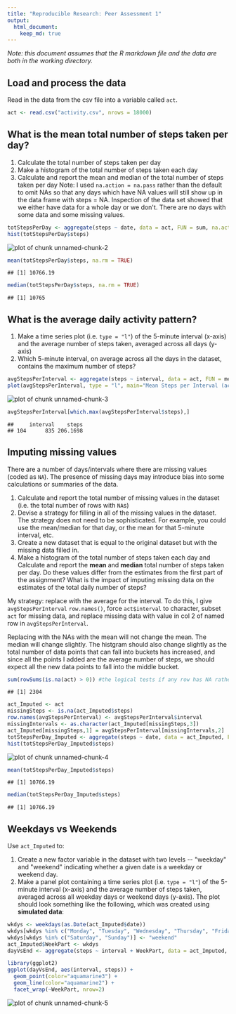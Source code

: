 ```yaml
---
title: "Reproducible Research: Peer Assessment 1"
output: 
  html_document:
    keep_md: true
---
```


*Note: this document assumes that the R markdown file and the data are both in the 
working directory.*

## Load and process the data
Read in the data from the csv file into a variable called `act`.

```r
act <- read.csv("activity.csv", nrows = 18000)
```

## What is the mean total number of steps taken per day?
1. Calculate the total number of steps taken per day
2. Make a histogram of the total number of steps taken each day
3. Calculate and report the mean and median of the total number of steps taken per day
Note: I used `na.action = na.pass` rather than the default to omit NAs so that any days
which have NA values will still show up in the data frame with steps = NA. Inspection 
of the data set showed that we either have data for a whole day or we don't. There are 
no days with some data and some missing values.

```r
totStepsPerDay <- aggregate(steps ~ date, data = act, FUN = sum, na.action = na.pass)
hist(totStepsPerDay$steps)
```

![plot of chunk unnamed-chunk-2](figure/unnamed-chunk-2-1.png) 

```r
mean(totStepsPerDay$steps, na.rm = TRUE)
```

```
## [1] 10766.19
```

```r
median(totStepsPerDay$steps, na.rm = TRUE)
```

```
## [1] 10765
```

## What is the average daily activity pattern?
1. Make a time series plot (i.e. `type = "l"`) of the 5-minute interval (x-axis) and the 
average number of steps taken, averaged across all days (y-axis)
2. Which 5-minute interval, on average across all the days in the dataset, contains 
the maximum number of steps?

```r
avgStepsPerInterval <- aggregate(steps ~ interval, data = act, FUN = mean)
plot(avgStepsPerInterval, type = "l", main="Mean Steps per Interval (across all days)")
```

![plot of chunk unnamed-chunk-3](figure/unnamed-chunk-3-1.png) 

```r
avgStepsPerInterval[which.max(avgStepsPerInterval$steps),]
```

```
##     interval    steps
## 104      835 206.1698
```

## Imputing missing values
There are a number of days/intervals where there are missing values 
(coded as `NA`). The presence of missing days may introduce
bias into some calculations or summaries of the data.

1. Calculate and report the total number of missing values in the dataset (i.e. the total number of rows with `NA`s)
2. Devise a strategy for filling in all of the missing values in the dataset. The strategy does not need to be sophisticated. For example, you could use the mean/median for that day, or the mean for that 5-minute interval, etc.
3. Create a new dataset that is equal to the original dataset but with the missing data filled in.
4. Make a histogram of the total number of steps taken each day and Calculate and report the **mean** and **median** total number of steps taken per day. Do these values differ from the estimates from the first part of the assignment? What is the impact of imputing missing data on the estimates of the total daily number of steps?

My strategy: replace with the average for the interval. To do this, I give `avgStepsPerInterval` 
`row.names()`, force `act$interval` to character, subset `act` for missing data, and replace 
missing data with value in col 2 of named row in `avgStepsPerInterval`.

Replacing with the NAs with the mean will not change the mean. The median will change slightly.
The histgram should also change slightly as the total number of data points that can fall
into buckets has increased, and since all the points I added are the average number of steps, 
we should expect all the new data points to fall into the middle bucket.

```r
sum(rowSums(is.na(act) > 0)) #the logical tests if any row has NA rather than count all NAs
```

```
## [1] 2304
```

```r
act_Imputed <- act
missingSteps <- is.na(act_Imputed$steps)
row.names(avgStepsPerInterval) <- avgStepsPerInterval$interval
missingIntervals <- as.character(act_Imputed[missingSteps,3])
act_Imputed[missingSteps,1] = avgStepsPerInterval[missingIntervals,2]
totStepsPerDay_Imputed <- aggregate(steps ~ date, data = act_Imputed, FUN = sum)
hist(totStepsPerDay_Imputed$steps)
```

![plot of chunk unnamed-chunk-4](figure/unnamed-chunk-4-1.png) 

```r
mean(totStepsPerDay_Imputed$steps)
```

```
## [1] 10766.19
```

```r
median(totStepsPerDay_Imputed$steps)
```

```
## [1] 10766.19
```

## Weekdays vs Weekends
Use `act_Imputed` to:
1. Create a new factor variable in the dataset with two levels -- "weekday" and "weekend" indicating whether a given date is a weekday or weekend day.
2. Make a panel plot containing a time series plot (i.e. `type = "l"`) of the 5-minute interval (x-axis) and the average number of steps taken, averaged across all weekday days or weekend days (y-axis). The plot should look something like the following, which was created using **simulated data**:

```r
wkdys <- weekdays(as.Date(act_Imputed$date))
wkdys[wkdys %in% c("Monday", "Tuesday", "Wednesday", "Thursday", "Friday")] <- "weekday"
wkdys[wkdys %in% c("Saturday", "Sunday")] <- "weekend"
act_Imputed$WeekPart <- wkdys
dayVsEnd <- aggregate(steps ~ interval + WeekPart, data = act_Imputed, FUN = mean)

library(ggplot2)
ggplot(dayVsEnd, aes(interval, steps)) +
  geom_point(color="aquamarine3") +
  geom_line(color="aquamarine2") +
  facet_wrap(~WeekPart, nrow=2)
```

![plot of chunk unnamed-chunk-5](figure/unnamed-chunk-5-1.png) 

